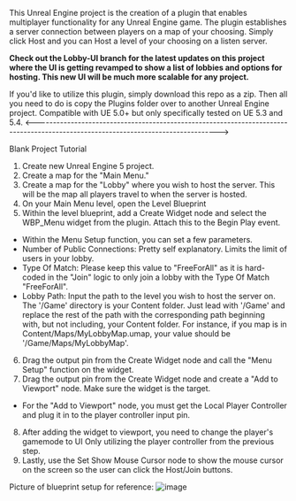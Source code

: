 This Unreal Engine project is the creation of a plugin that enables multiplayer functionality for any Unreal Engine game. The plugin establishes a server connection between players on a map of your choosing.
Simply click Host and you can Host a level of your choosing on a listen server.

**Check out the Lobby-UI branch for the latest updates on this project where the UI is getting revamped to show a list of lobbies and options for hosting. This new UI will be much more scalable for any project.**

If you'd like to utilize this plugin, simply download this repo as a zip. Then all you need to do is copy the Plugins folder over to another Unreal Engine project. Compatible with UE 5.0+ but only specifically tested on UE 5.3 and 5.4.
<---------------------------------------------------------------------------------------------------------------------------------->

Blank Project Tutorial
1)  Create new Unreal Engine 5 project.
2)  Create a map for the "Main Menu."
3)  Create a map for the "Lobby" where you wish to host the server. This will be the map all players travel to when the server is hosted.
4)  On your Main Menu level, open the Level Blueprint
5)  Within the level blueprint, add a Create Widget node and select the WBP_Menu widget from the plugin. Attach this to the Begin Play event.
-   Within the Menu Setup function, you can set a few parameters.
-   Number of Public Connections: Pretty self explanatory. Limits the limit of users in your lobby.
-   Type Of Match: Please keep this value to "FreeForAll" as it is hard-coded in the "Join" logic to only join a lobby with the Type Of Match "FreeForAll".
-   Lobby Path: Input the path to the level you wish to host the server on. The '/Game' directory is your Content folder. Just lead with '/Game' and replace the rest of the path with the corresponding path beginning     
        with, but not including, your Content folder. For instance, if you map is in Content/Maps/MyLobbyMap.umap, your value should be '/Game/Maps/MyLobbyMap'.
6)   Drag the output pin from the Create Widget node and call the "Menu Setup" function on the widget.
7)   Drag the output pin from the Create Widget node and create a "Add to Viewport" node. Make sure the widget is the target.
-   For the "Add to Viewport" node, you must get the Local Player Controller and plug it in to the player controller input pin.
8)    After adding the widget to viewport, you need to change the player's gamemode to UI Only utilizing the player controller from the previous step.
9)    Lastly, use the Set Show Mouse Cursor node to show the mouse cursor on the screen so the user can click the Host/Join buttons.


Picture of blueprint setup for reference:
![image](https://github.com/user-attachments/assets/c08e13c1-5b42-40d4-9786-02944b242cfd)


